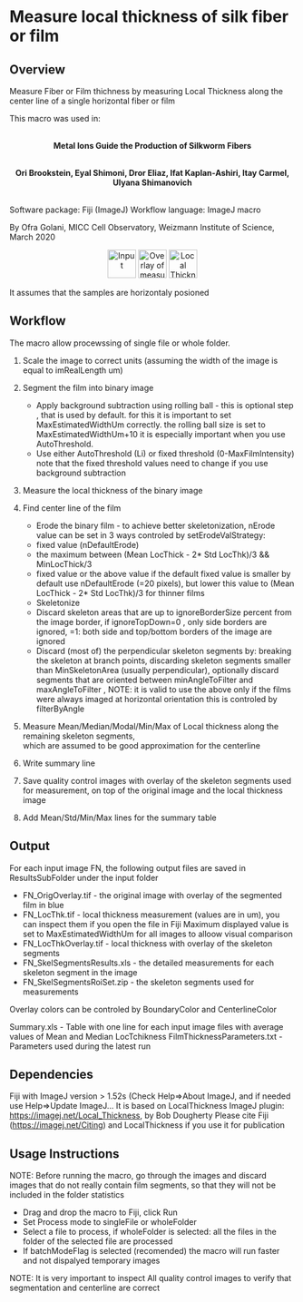 # Measure local thickness of silk fiber or film    

## Overview

Measure Fiber or Film thichness by measuring Local Thickness along the center line of a single horizontal fiber or film

This macro was used in:  <br/> <br/>
<p align="center">
	<strong>Metal Ions Guide the Production of Silkworm Fibers </strong><br/> <br/>
	</p>
	
<p align="center">
	<strong>Ori Brookstein, Eyal Shimoni, Dror Eliaz, Ifat Kaplan-Ashiri, Itay Carmel, Ulyana Shimanovich </strong><br/> <br/>
	</p>

Software package:  Fiji (ImageJ)
Workflow language: ImageJ macro

By Ofra Golani, MICC Cell Observatory, Weizmann Institute of Science, March 2020

<p align="center">
<img src="https://github.com/WIS-MICC-CellObservatory/FiberThickness/PNG/Standart degummed fibers - 13_S0000(TR6)_C00_M0000_ORG.png" width="50" title="Input">
<img src="https://github.com/WIS-MICC-CellObservatory/FiberThickness/PNG/Standart_degummed_fibers_-_13_S0000(TR6)_C00_M0000_ORG_OrigOverlay.png" width="50" title="Overlay of measurement regions">
<img src="https://github.com/WIS-MICC-CellObservatory/FiberThickness/PNG/Standart_degummed_fibers_-_13_S0000(TR6)_C00_M0000_ORG_LocThkOverlay.png" width="50" title="Local Thickness">
	</p>

It assumes that the samples are horizontaly posioned
  
## Workflow

The macro allow procewssing of single file or whole folder. 

1. Scale the image to correct units (assuming the width of the image is equal to imRealLength um)
2. Segment the film into binary image
	- Apply background subtraction using rolling ball - this is optional step , that is used by default. 
  	  for this it is important to set MaxEstimatedWidthUm correctly. the rolling ball size is set to MaxEstimatedWidthUm+10 
  	  it is especially important when you use AutoThreshold. 
	- Use either AutoThreshold (Li) or fixed threshold (0-MaxFilmIntensity) 
  	 note that the fixed threshold values need to change if you use background subtraction
3. Measure the local thickness of the binary image
4. Find center line of the film 
	- Erode the binary film - to achieve better skeletonization, 
  	  nErode value can be set in 3 ways controled by setErodeValStrategy: 
	- fixed value (nDefaultErode)
 	- the maximum between (Mean LocThick - 2* Std LocThk)/3  && MinLocThick/3
 	- fixed value or the above value if the default fixed value is smaller
 	  by default use nDefaultErode (=20 pixels), but lower this value to (Mean LocThick - 2* Std LocThk)/3 for thinner films 
 	- Skeletonize
 	- Discard skeleton areas that are up to ignoreBorderSize percent from the image border, 
 	  if ignoreTopDown=0 , only side borders are ignored, =1: both side and top/bottom borders of the image are ignored
 	- Discard (most of) the perpendicular skeleton segments by: 
 		breaking the skeleton at branch points, 
 		discarding skeleton segments smaller than MinSkeletonArea (usually perpendicular), 
 		optionally discard segments that are oriented between minAngleToFilter and maxAngleToFilter ,
 		NOTE: it is valid to use the above only if the films were always imaged at horizontal orientation 
 		this is controled by filterByAngle
5. Measure Mean/Median/Modal/Min/Max of Local thickness along the remaining skeleton segments,  
   which are assumed to be good approximation for the centerline 
6. Write summary line 
7. Save quality control images with overlay of the skeleton segments used for measurement, 
   on top of the original image and the local thickness image

8. Add Mean/Std/Min/Max lines for the summary table
 
  	
## Output

For each input image FN, the following output files are saved in ResultsSubFolder under the input folder
- FN_OrigOverlay.tif 	- the original image with overlay of the segmented film in blue
- FN_LocThk.tif			- local thickness measurement (values are in um), you can inspect them if you open the file in Fiji
 	  						  Maximum displayed value is set to MaxEstimatedWidthUm for all images to alloow visual comparison
- FN_LocThkOverlay.tif 	- local thickness with overlay of the skeleton segments
- FN_SkelSegmentsResults.xls - the detailed measurements for each skeleton segment in the image  
- FN_SkelSegmentsRoiSet.zip  - the skeleton segments used for measurements
 
Overlay colors can be controled by BoundaryColor and CenterlineColor
 
Summary.xls  - Table with one line for each input image files with average values of Mean and Median LocTchikness
FilmThicknessParameters.txt - Parameters used during the latest run
 
## Dependencies
Fiji with ImageJ version > 1.52s (Check Help=>About ImageJ, and if needed use Help=>Update ImageJ...
It is based on LocalThickness ImageJ plugin: https://imagej.net/Local_Thickness, by Bob Dougherty
Please cite Fiji (https://imagej.net/Citing) and LocalThickness if you use it for publication
 
##  Usage Instructions
NOTE: Before running the macro, go through the images and discard images that do not really contain film segments, 
      so that they will not be included in the folder statistics
 
- Drag and drop the macro to Fiji, click Run
- Set Process mode to singleFile or wholeFolder
- Select a file to process, if wholeFolder is selected: all the files in the folder of the selected file are processed
- If batchModeFlag is selected (recomended) the macro will run faster and not dispalyed temporary images
 
NOTE: It is very important to inspect All quality control images to verify that segmentation and centerline are correct 
  

